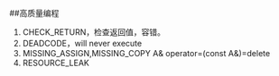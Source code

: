 ##高质量编程
1. CHECK_RETURN，检查返回值，容错。
2. DEADCODE，will never execute 
3. MISSING_ASSIGN,MISSING_COPY A& operator=(const A&)=delete
4. RESOURCE_LEAK

